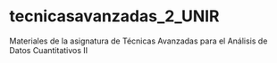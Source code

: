 # tecnicasavanzadas_2_UNIR
 Materiales de la asignatura de Técnicas Avanzadas para el Análisis de Datos Cuantitativos II
